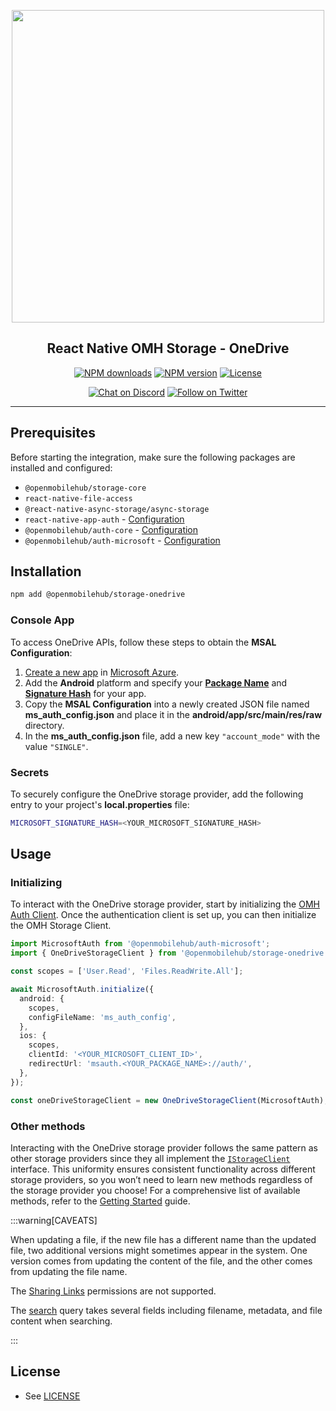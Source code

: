 <p align="center">
  <img width="500px" src="https://openmobilehub.org/wp-content/uploads/sites/13/2024/06/OpenMobileHub-horizontal-color.svg"/><br/>
  <h2 align="center">React Native OMH Storage - OneDrive</h2>
</p>

<p align="center">
  <a href="https://www.npmjs.com/package/@openmobilehub/storage-onedrive"><img src="https://img.shields.io/npm/dm/@openmobilehub/storage-onedrive.svg?style=flat" alt="NPM downloads"/></a>
  <a href="https://www.npmjs.com/package/@openmobilehub/storage-onedrive"><img src="https://img.shields.io/npm/v/@openmobilehub/storage-onedrive.svg?style=flat" alt="NPM version"/></a>
  <a href="https://github.com/openmobilehub/react-native-omh-storage/blob/main/LICENSE"><img src="https://img.shields.io/npm/l/@openmobilehub/storage-onedrive.svg?style=flat" alt="License"/></a>
</p>

<p align="center">
  <a href="https://discord.com/invite/yTAFKbeVMw"><img src="https://img.shields.io/discord/1115727214827278446.svg?style=flat&colorA=7289da&label=Chat%20on%20Discord" alt="Chat on Discord"/></a>
  <a href="https://twitter.com/openmobilehub"><img src="https://img.shields.io/twitter/follow/openmobilehub.svg?style=flat&colorA=1da1f2&colorB=&label=Follow%20on%20Twitter" alt="Follow on Twitter"/></a>
</p>

---

## Prerequisites

Before starting the integration, make sure the following packages are installed and configured:

- `@openmobilehub/storage-core`
- `react-native-file-access`
- `@react-native-async-storage/async-storage`
- `react-native-app-auth` - [Configuration](https://openmobilehub.github.io/react-native-omh-auth/docs/getting-started#ios-configuration)
- `@openmobilehub/auth-core` - [Configuration](https://openmobilehub.github.io/react-native-omh-auth/docs/getting-started#android-configuration)
- `@openmobilehub/auth-microsoft` - [Configuration](https://openmobilehub.github.io/react-native-omh-auth/docs/microsoft#configuration)

## Installation

```bash
npm add @openmobilehub/storage-onedrive
```

### Console App

To access OneDrive APIs, follow these steps to obtain the **MSAL Configuration**:

1. [Create a new app](https://learn.microsoft.com/en-us/entra/identity-platform/tutorial-v2-android#register-your-application-with-microsoft-entra-id) in [Microsoft Azure](https://portal.azure.com/#view/Microsoft_AAD_RegisteredApps/CreateApplicationBlade).
2. Add the **Android** platform and specify your [**Package Name**](https://developer.android.com/build/configure-app-module#set-application-id) and [**Signature Hash**](https://learn.microsoft.com/en-us/entra/identity-platform/tutorial-v2-android#register-your-application-with-microsoft-entra-id:~:text=In%20the%20Signature%20hash%20section%20of%20the%20Configure%20your%20Android%20app%20pane%2C%20select%20Generating%20a%20development%20Signature%20Hash.%20and%20copy%20the%20KeyTool%20command%20to%20your%20command%20line.) for your app.
3. Copy the **MSAL Configuration** into a newly created JSON file named **ms_auth_config.json** and place it in the **android/app/src/main/res/raw** directory.
4. In the **ms_auth_config.json** file, add a new key `"account_mode"` with the value `"SINGLE"`.

### Secrets

To securely configure the OneDrive storage provider, add the following entry to your project's **local.properties** file:

```bash title="android/local.properties"
MICROSOFT_SIGNATURE_HASH=<YOUR_MICROSOFT_SIGNATURE_HASH>
```

## Usage

### Initializing

To interact with the OneDrive storage provider, start by initializing the [OMH Auth Client](https://openmobilehub.github.io/react-native-omh-auth/docs/microsoft#initializing). Once the authentication client is set up, you can then initialize the OMH Storage Client.

```typescript
import MicrosoftAuth from '@openmobilehub/auth-microsoft';
import { OneDriveStorageClient } from '@openmobilehub/storage-onedrive';

const scopes = ['User.Read', 'Files.ReadWrite.All'];

await MicrosoftAuth.initialize({
  android: {
    scopes,
    configFileName: 'ms_auth_config',
  },
  ios: {
    scopes,
    clientId: '<YOUR_MICROSOFT_CLIENT_ID>',
    redirectUrl: 'msauth.<YOUR_PACKAGE_NAME>://auth/',
  },
});

const oneDriveStorageClient = new OneDriveStorageClient(MicrosoftAuth);
```

### Other methods

Interacting with the OneDrive storage provider follows the same pattern as other storage providers since they all implement the [`IStorageClient`](https://ideal-doodle-m69lynw.pages.github.io/docs/api/core/src/interfaces/IStorageClient#methods) interface. This uniformity ensures consistent functionality across different storage providers, so you won’t need to learn new methods regardless of the storage provider you choose! For a comprehensive list of available methods, refer to the [Getting Started](https://ideal-doodle-m69lynw.pages.github.io/docs/getting-started#usage) guide.

:::warning[CAVEATS]

When updating a file, if the new file has a different name than the updated file, two additional versions might sometimes appear in the system. One version comes from updating the content of the file, and the other comes from updating the file name.

The [Sharing Links](https://learn.microsoft.com/en-us/graph/api/resources/permission?view=graph-rest-1.0#sharing-links) permissions are not supported.

The [search](https://learn.microsoft.com/en-us/graph/api/driveitem-search?view=graph-rest-1.0&tabs=java) query takes several fields including filename, metadata, and file content when searching.

:::

## License

- See [LICENSE](https://github.com/openmobilehub/react-native-omh-storage/blob/main/LICENSE)
